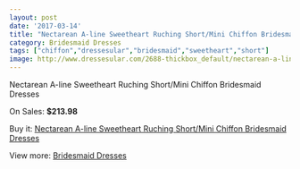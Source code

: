 ```yaml
---
layout: post
date: '2017-03-14'
title: "Nectarean A-line Sweetheart Ruching Short/Mini Chiffon Bridesmaid Dresses"
category: Bridesmaid Dresses
tags: ["chiffon","dressesular","bridesmaid","sweetheart","short"]
image: http://www.dressesular.com/2688-thickbox_default/nectarean-a-line-sweetheart-ruching-short-mini-chiffon-bridesmaid-dresses.jpg
---
```

Nectarean A-line Sweetheart Ruching Short/Mini Chiffon Bridesmaid Dresses

On Sales: **$213.98**
<a href="https://www.dressesular.com/bridesmaid-dresses/1006-nectarean-a-line-sweetheart-ruching-short-mini-chiffon-bridesmaid-dresses.html"><amp-img layout="responsive" width="600" height="600" src="//www.dressesular.com/2688-thickbox_default/nectarean-a-line-sweetheart-ruching-short-mini-chiffon-bridesmaid-dresses.jpg" alt="Nectarean A-line Sweetheart Ruching Short/Mini Chiffon Bridesmaid Dresses 0" /></a>
<a href="https://www.dressesular.com/bridesmaid-dresses/1006-nectarean-a-line-sweetheart-ruching-short-mini-chiffon-bridesmaid-dresses.html"><amp-img layout="responsive" width="600" height="600" src="//www.dressesular.com/2689-thickbox_default/nectarean-a-line-sweetheart-ruching-short-mini-chiffon-bridesmaid-dresses.jpg" alt="Nectarean A-line Sweetheart Ruching Short/Mini Chiffon Bridesmaid Dresses 1" /></a>

Buy it: [Nectarean A-line Sweetheart Ruching Short/Mini Chiffon Bridesmaid Dresses](https://www.dressesular.com/bridesmaid-dresses/1006-nectarean-a-line-sweetheart-ruching-short-mini-chiffon-bridesmaid-dresses.html "Nectarean A-line Sweetheart Ruching Short/Mini Chiffon Bridesmaid Dresses")

View more: [Bridesmaid Dresses](https://www.dressesular.com/4-bridesmaid-dresses "Bridesmaid Dresses")
